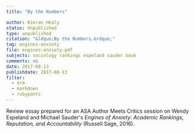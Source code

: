 ```yaml
---
title: "By the Numbers"

author: Kieran Healy
status: Unpublished
type: unpublished
citation: "&ldquo;By the Numbers.&rdquo;"
tag: engines-anxiety
file: engines-anxiety.pdf
subjects: sociology rankings espeland sauder book
comments: no
date: 2017-08-13
publishdate: 2017-08-13
filter:
  - erb
  - markdown
  - rubypants
---
```

Review essay prepared for an ASA Author Meets Critics session on Wendy Espeland and Michael Sauder's _Engines of Anxiety: Academic Rankings, Reputation, and Accountability_ (Russell Sage, 2016).
